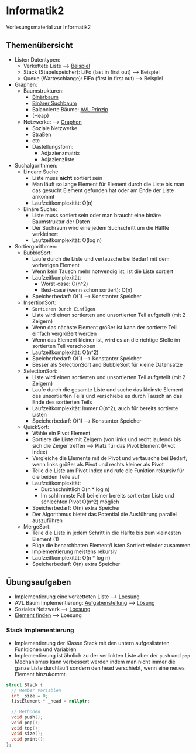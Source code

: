 # Informatik2
Vorlesungsmaterial zur Informatik2


## Themenübersicht
- Listen Datentypen:
  - Verkettete Liste --> [Beispiel](https://github.com/TEL21D/Informatik2/blob/main/Vorlesungsmaterial/22-03-30/linkedList.cpp)
  - Stack (Stapelspeicher): LiFo (last in first out) --> Beispiel
  - Queue (Warteschlange): FiFo (first in first out) --> Beispiel
- Graphen:
  - Baumstrukturen:
    - [Binärbaum](https://www.programiz.com/dsa/binary-tree)
    - [Binärer Suchbaum](https://www.programiz.com/dsa/binary-search-tree)
    - Balancierte Bäume: [AVL Prinzip](https://www.programiz.com/dsa/avl-tree)
    - (Heap)
  - Netzwerke: --> [Graphen](https://www.programiz.com/dsa/graph)
    - Soziale Netzwerke
    - Straßen
    - etc
    - Dastellungsform:
      - Adjazienzmatrix
      - Adjazienzliste
- Suchalgorithmen:
  - Lineare Suche
    - Liste muss **nicht** sortiert sein
    - Man läuft so lange Element für Element durch die Liste bis man das gesucht Element gefunden hat oder am Ende der Liste ankommt
    - Laufzeitkomplexität: O(n)
  - Binäre Suche:
    - Liste muss sortiert sein oder man braucht eine binäre Baumstruktur der Daten
    - Der Suchraum wird eine jedem Suchschritt um die Hälfte verkleinert
    - Laufzeitkomplexität: O(log n)
- Sortiergorithmen:
  - BubbleSort:
    - Laufe durch die Liste und vertausche bei Bedarf mit dem vorherigen Element
    - Wenn kein Tausch mehr notwendig ist, ist die Liste sortiert
    - Laufzeitkomplexität:
      - Worst-case: O(n^2)
      - Best-case (wenn schon sortiert): O(n)
    - Speicherbedarf: O(1) --> Konstanter Speicher
  - InsertionSort:
    - `Sortieren Durch Einfügen`
    - Liste wird einen  sortierten und unsortierten Teil aufgeteilt (mit 2 Zeigern)
    - Wenn das nächste Element größer ist kann der sortierte Teil einfach vergrößert werden
    - Wenn das Element kleiner ist, wird es an die richtige Stelle im sortierten Teil verschoben
    - Laufzeitkomplexität: O(n^2)
    - Speicherbedarf: O(1) --> Konstanter Speicher
    - Besser als SelectionSort and BubbleSort für kleine Datensätze
  - SelectionSort:
    - Liste wird einen  sortierten und unsortierten Teil aufgeteilt (mit 2 Zeigern)
    - Laufe durch die gesamte Liste und suche das kleinste Element des unsortierten Teils und verschiebe es durch Tausch an das Ende des sortierten Teils
    - Laufzeitkomplexität: Immer O(n^2), auch für bereits sortierte Listen
    - Speicherbedarf: O(1) --> Konstanter Speicher
  - QuickSort:
    - Wähle ein Pivot Element
    - Sortiere die Liste mit Zeigern (von links und recht laufend) bis sich die Zeiger treffen --> Platz für das Pivot Element (Pivot Index)
    - Vergleiche die Elemente mit de Pivot und vertausche bei Bedarf, wenn links größer als Pivot und rechts kleiner als Pivot
    - Teile die Liste am Pivot Index und rufe die Funktion rekursiv für die beiden Teile auf
    - Laufzeitkomplexität:
      - Durchschnittlich O(n * log n)
      - Im schlimmste Fall bei einer bereits sortierten Liste und schlechten Pivot O(n^2) möglich
    - Speicherbedarf: O(n) extra Speicher
    - Der Algorithmus bietet das Potential die Ausführung parallel auszuführen
  - MergeSort:
    - Teile die Liste in jedem Schritt in die Hälfte bis zum kleinesten Element (1)
    - Füge die benarchbaten Element/Listen Sortiert wieder zusammen
    - Implementierung meistens rekursiv
    - Laufzeitkomplexität: O(n * log n)
    - Speicherbedarf: O(n) extra Speicher
## Übungsaufgaben
- Implementierung eine verketteten Liste --> [Loesung](https://github.com/TEL21D/Informatik2/blob/main/Vorlesungsmaterial/22-03-30/linkedList.cpp)
- AVL Baum Implementierung: [Aufgabenstellung](https://github.com/TEL21D/Informatik2/tree/main/Uebungsaufgaben/Bäume/avl-baeume) --> [Lösung](https://github.com/TEL21D/Informatik2/tree/main/Uebungsaufgaben/Bäume/avl-baeume/loesung)
- Soziales Netzwerk --> [Loesung](https://github.com/TEL21D/Informatik2/blob/main/Vorlesungsmaterial/22-05-06-lab/socialNet.cpp)
- [Element finden](https://github.com/TEL21D/Informatik2/tree/main/Uebungsaufgaben/Bäume/element_finden) --> Loesung

### Stack Implementierung
- Implementierung der Klasse Stack mit den untern aufgeslisteten Funktionen und Variablen
- Implementierung ist ähnlich zu der verlinkten Liste aber der `push` und `pop` Mechanismus kann verbessert werden indem man nicht immer die ganze Liste durchläuft sondern den head verschiebt, wenn eine neues Element hinzukommt.
```cpp
struct Stack {
  // Member Variablen
  int _size = 0;
  listElement * _head = nullptr;

  // Methoden
  void push();
  void pop();
  void top();
  void size();
  void print();
};
```
